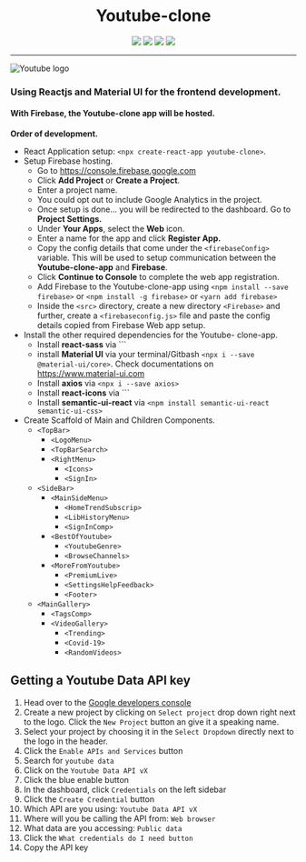 <h1 align="center"> Youtube-clone </h1>

<p align="center">
  <img src="https://img.shields.io/github/issues/Duffigoogle">
  <img src="https://img.shields.io/github/forks/Duffigoogle">
  <img src="https://img.shields.io/github/stars/Duffigoogle">
  <a href="https://opensource.org/licenses/MIT">
    <img src="https://img.shields.io/github/licensed/duffigoogle/youtube-clone?color=%236633cc&logo=mit alt="License">
  </a>
</p>
                                                                                                                     
<hr>

![Youtube logo](https://www.youtube.com/img/desktop/yt_1200.png)

### Using **Reactjs** and **Material UI** for the frontend development.

#### With **Firebase**, the Youtube-clone app will be hosted.

**Order of development.**

- React Application setup: `<npx create-react-app youtube-clone>`.
- Setup Firebase hosting.
  - Go to https://console.firebase.google.com
  - Click **Add Project** or **Create a Project**.
  - Enter a project name.
  - You could opt out to include Google Analytics in the project.
  - Once setup is done... you will be redirected to the dashboard. Go to **Project Settings.**
  - Under **Your Apps**, select the **Web** icon.
  - Enter a name for the app and click **Register App.**
  - Copy the config details that come under the `<firebaseConfig>` variable. This will be used to setup communication between the **Youtube-clone-app** and **Firebase**.
  - Click **Continue to Console** to complete the web app registration.
  - Add Firebase to the Youtube-clone-app using `<npm install --save firebase>` or `<npm install -g firebase>` or `<yarn add firebase>`
  - Inside the `<src>` directory, create a new directory `<Firebase>` and further, create a `<firebaseconfig.js>` file and paste the config details copied from Firebase Web app
    setup.
- Install the other required dependencies for the Youtube- clone-app.
  - Install **react-sass** via ``<npm install node-sass>`
  - install **Material UI** via your terminal/Gitbash `<npx i --save @material-ui/core>`. Check documentations on https://www.material-ui.com
  - Install **axios** via `<npx i --save axios>`
  - Install **react-icons** via ``<npm install react-icons>`
  - Install **semantic-ui-react** via `<npm install semantic-ui-react semantic-ui-css>`
- Create Scaffold of Main and Children Components.
  - `<TopBar>`
    - `<LogoMenu>`
    - `<TopBarSearch>`
    - `<RightMenu>`
      - `<Icons>`
      - `<SignIn>`
  - `<SideBar>`
    - `<MainSideMenu>`
      - `<HomeTrendSubscrip>`
      - `<LibHistoryMenu>`
      - `<SignInComp>`
    - `<BestOfYoutube>`
      - `<YoutubeGenre>`
      - `<BrowseChannels>`
    - `<MoreFromYoutube>`
      - `<PremiumLive>`
      - `<SettingsHelpFeedback>`
      - `<Footer>`
  - `<MainGallery>`
    - `<TagsComp>`
    - `<VideoGallery>`
      - `<Trending>`
      - `<Covid-19>`
      - `<RandomVideos>`

## Getting a Youtube Data API key

1. Head over to the [Google developers console](https://console.developers.google.com)
2. Create a new project by clicking on `Select project` drop down right next to the logo. Click the `New Project` button an give it a speaking name.
3. Select your project by choosing it in the `Select Dropdown` directly next to the logo in the header.
4. Click the `Enable APIs and Services` button
5. Search for `youtube data`
6. Click on the `Youtube Data API vX`
7. Click the blue enable button
8. In the dashboard, click `Credentials` on the left sidebar
9. Click the `Create Credential` button
10. Which API are you using: `Youtube Data API vX`
11. Where will you be calling the API from: `Web browser`
12. What data are you accessing: `Public data`
13. Click the `What credentials do I need button`
14. Copy the API key
